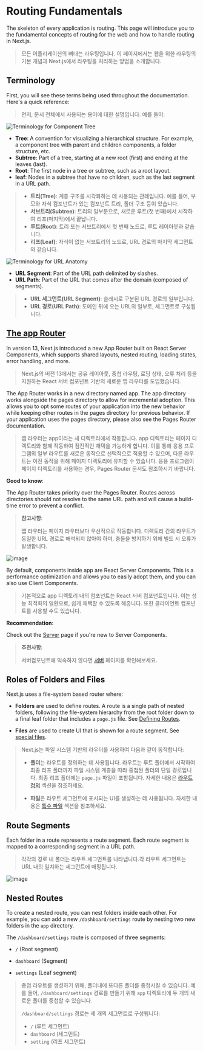 # Routing Fundamentals

The skeleton of every application is routing. This page will introduce you to the fundamental concepts of routing for the web and how to handle routing in Next.js.

> 모든 어플리케이션의 뼈대는 라우팅입니다. 이 페이지에서는 웹을 위한 라우팅의 기본 개념과 Next.js에서 라우팅을 처리하는 방법을 소개합니다.

## Terminology

First, you will see these terms being used throughout the documentation. Here's a quick reference:

> 먼저, 문서 전체에서 사용되는 용어에 대한 설명입니다. 예를 들어:

![Terminology for Component Tree](https://github.com/user-attachments/assets/a768786d-c9d0-4aa4-b6fc-e50383c5aa45)


- **Tree**: A convention for visualizing a hierarchical structure. For example, a component tree with parent and children components, a folder structure, etc.
- **Subtree**: Part of a tree, starting at a new root (first) and ending at the leaves (last).
- **Root**: The first node in a tree or subtree, such as a root layout.
- **leaf**: Nodes in a subtree that have no children, such as the last segment in a URL path.

> - **트리(Tree)**: 계층 구조를 시각화하는 데 사용되는 관례입니다. 예를 들어, 부모와 자식 컴포넌트가 있는 컴포넌트 트리, 폴더 구조 등이 있습니다.
> - **서브트리(Subtree)**: 트리의 일부분으로, 새로운 루트(첫 번째)에서 시작하여 리프(마지막)에서 끝납니다.
> - **루트(Root)**: 트리 또는 서브트리에서 첫 번째 노드로, 루트 레이아웃과 같습니다.
> - **리프(Leaf)**: 자식이 없는 서브트리의 노드로, URL 경로의 마지막 세그먼트와 같습니다.

![Terminology for URL Anatomy](https://github.com/user-attachments/assets/378c9fc3-f17c-4b48-b5dd-b44874896f3a)

- **URL Segment**: Part of the URL path delimited by slashes.
- **URL Path**: Part of the URL that comes after the domain (composed of segments).

> - **URL 세그먼트(URL Segment)**: 슬래시로 구분된 URL 경로의 일부입니다.
> - **URL 경로(URL Path)**: 도메인 뒤에 오는 URL의 일부로, 세그먼트로 구성됩니다.

## [The app Router](https://nextjs.org/docs/app/building-your-application/routing#the-app-router)

In version 13, Next.js introduced a new App Router built on React Server Components, which supports shared layouts, nested routing, loading states, error handling, and more.
> Next.js의 버전 13에서는 공유 레이아웃, 중첩 라우팅, 로딩 상태, 오류 처리 등을 지원하는 React 서버 컴포넌트 기반의 새로운 앱 라우터를 도입했습니다.

The App Router works in a new directory named app. The app directory works alongside the pages directory to allow for incremental adoption. This allows you to opt some routes of your application into the new behavior while keeping other routes in the pages directory for previous behavior. If your application uses the pages directory, please also see the Pages Router documentation.
> 앱 라우터는 app이라는 새 디렉토리에서 작동합니다. app 디렉토리는 페이지 디렉토리와 함께 작동하여 점진적인 채택을 가능하게 합니다. 이를 통해 응용 프로그램의 일부 라우트를 새로운 동작으로 선택적으로 적용할 수 있으며, 다른 라우트는 이전 동작을 위해 페이지 디렉토리에 유지할 수 있습니다. 응용 프로그램이 페이지 디렉토리를 사용하는 경우, Pages Router 문서도 참조하시기 바랍니다.

**Good to know**:

The App Router takes priority over the Pages Router. Routes across directories should not resolve to the same URL path and will cause a build-time error to prevent a conflict.

> **참고사항**:
>
> 앱 라우터는 페이지 라우터보다 우선적으로 작동합니다. 디렉토리 간의 라우트가 동일한 URL 경로로 해석되지 않아야 하며, 충돌을 방지하기 위해 빌드 시 오류가 발생합니다.

![image](https://github.com/user-attachments/assets/def7d1e7-7eb2-438a-a0ca-2a7110087f7f)

By default, components inside app are React Server Components. This is a performance optimization and allows you to easily adopt them, and you can also use Client Components.

> 기본적으로 app 디렉토리 내의 컴포넌트는 React 서버 컴포넌트입니다. 이는 성능 최적화의 일환으로, 쉽게 채택할 수 있도록 해줍니다. 또한 클라이언트 컴포넌트를 사용할 수도 있습니다.

**Recommendation**: 

Check out the [Server](https://nextjs.org/docs/app/building-your-application/rendering/server-components) page if you're new to Server Components.

> **추천사항**:
>
> 서버컴포넌트에 익숙하지 않다면 [서버](https://nextjs.org/docs/app/building-your-application/rendering/server-components) 페이지를 확인해보세요.

## Roles of Folders and Files

Next.js uses a file-system based router where:

- **Folders** are used to define routes. A route is a single path of nested folders, following the file-system hierarchy from the root folder down to a final leaf folder that includes a `page.js` file. See [Defining Routes](https://nextjs.org/docs/app/building-your-application/routing/defining-routes).

- **Files** are used to create UI that is shown for a route segment. See [special files](https://nextjs.org/docs/app/building-your-application/routing#file-conventions).

> Next.js는 파일 시스템 기반의 라우터를 사용하여 다음과 같이 동작합니다:
> 
> - **폴더**는 라우트를 정의하는 데 사용됩니다. 라우트는 루트 폴더에서 시작하여 최종 리프 폴더까지 파일 시스템 계층을 따라 중첩된 폴더의 단일 경로입니다. 최종 리프 폴더에는 `page.js` 파일이 포함됩니다. 자세한 내용은 [라우트 정의](https://nextjs.org/docs/app/building-your-application/routing/defining-routes) 섹션을 참조하세요.
>
> - **파일**은 라우트 세그먼트에 표시되는 UI를 생성하는 데 사용됩니다. 자세한 내용은 [특수 파일](https://nextjs.org/docs/app/building-your-application/routing#file-conventions) 섹션을 참조하세요.

## Route Segments

Each folder in a route represents a route segment. Each route segment is mapped to a corresponding segment in a URL path.

> 각각의 경로 내 폴더는 라우트 세그먼트를 나타냅니다.각 라우트 세그먼트는 URL 내의 일치하는 세그먼트에 매핑됩니다.

![image](https://github.com/user-attachments/assets/08dd57f8-0f01-4089-b73f-4dd1ba5d5971)

## Nested Routes

To create a nested route, you can nest folders inside each other. For example, you can add a new `/dashboard/settings` route by nesting two new folders in the `app` directory.

The `/dashboard/settings` route is composed of three segments:


- `/` (Root segment)

- `dashboard` (Segment)

- `settings` (Leaf segment)

> 중첩 라우트를 생성하기 위해, 폴더내에 또다른 폴더를 중첩시킬 수 있습니다. 예를 들어, `/dashboard/settings` 경로를 만들기 위해 `app` 디렉토리에 두 개의 새로운 폴더를 중첩할 수 있습니다.
>
> `/dashboard/settings` 경로는 세 개의 세그먼트로 구성됩니다:
>
> - `/` (루트 세그먼트)
> - `dashboard` (세그먼트)
> - `setting` (리프 세그먼트)

